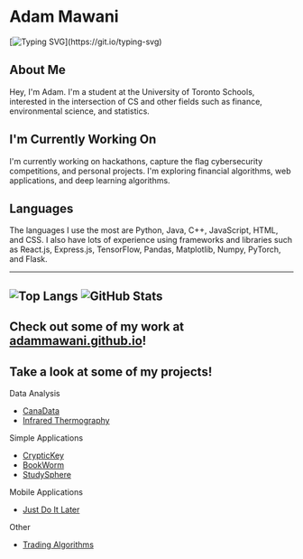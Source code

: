 # Adam Mawani
[![Typing SVG](https://readme-typing-svg.demolab.com?font=Fira+Code&duration=3750&pause=700&vCenter=true&repeat=false&random=false&width=465&lines=Hi%2C+I'm+Adam!;I'm+a+Full+Stack+Developer+and+Student.)](https://git.io/typing-svg)

## About Me
Hey, I'm Adam. I'm a student at the University of Toronto Schools, interested in the intersection of CS and other fields such as finance, environmental science, and statistics.

## I'm Currently Working On
I'm currently working on hackathons, capture the flag cybersecurity competitions, and personal projects. I'm exploring financial algorithms, web applications, and deep learning algorithms.

## Languages
The languages I use the most are Python, Java, C++, JavaScript, HTML, and CSS. I also have lots of experience using frameworks and libraries such as React.js, Express.js, TensorFlow, Pandas, Matplotlib, Numpy, PyTorch, and Flask.

---
![Top Langs](https://github-readme-stats.vercel.app/api/top-langs/?username=AdamMawani&layout=compact&theme=tokyonight)
![GitHub Stats](https://github-readme-stats.vercel.app/api?username=adammawani&show_icons=true&theme=tokyonight)
---
## Check out some of my work at [adammawani.github.io](https://adammawani.github.io)!

## Take a look at some of my projects!
Data Analysis
- [CanaData](https://github.com/AdamMawani/CanaData)
- [Infrared Thermography](https://github.com/AdamMawani/InfraredThermographyAnalysis)

Simple Applications
- [CrypticKey](https://github.com/AdamMawani/CrypticKey)
- [BookWorm](https://github.com/AdamMawani/BookWorm)
- [StudySphere](https://github.com/AdamMawani/StudySphere)

Mobile Applications
- [Just Do It Later](https://github.com/AdamMawani/JustDoItLater)

Other
- [Trading Algorithms](https://github.com/AdamMawani/InvestingAlgorithms)

